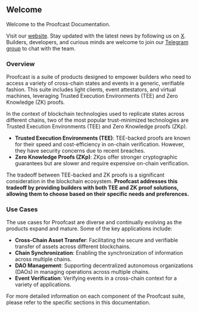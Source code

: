 ## Welcome

Welcome to the Proofcast Documentation.

Visit our [website](https://www.proofcast.xyz). 
Stay updated with the latest news by following us on [X](https://www.x.com/proofcastlabs). 
Builders, developers, and curious minds are welcome to join our [Telegram group](https://t.me/proofcast_builder) to chat with the team.



### Overview

Proofcast is a suite of products designed to empower builders who need to access a variety of cross-chain states and events in a generic, verifiable fashion. This suite includes light clients, event attestators, and virtual machines, leveraging Trusted Execution Environments (TEE) and Zero Knowledge (ZK) proofs.

In the context of blockchain technologies used to replicate states across different chains, two of the most popular trust-minimized technologies are Trusted Execution Environments (TEE) and Zero Knowledge proofs (ZKp).

- **Trusted Execution Environments (TEE)**: TEE-backed proofs are known for their speed and cost-efficiency in on-chain verification. However, they have security concerns due to recent breaches.
- **Zero Knowledge Proofs (ZKp)**: ZKps offer stronger cryptographic guarantees but are slower and require expensive on-chain verification.

The tradeoff between TEE-backed and ZK proofs is a significant consideration in the blockchain ecosystem. 
**Proofcast addresses this tradeoff by providing builders with both TEE and ZK proof solutions, allowing them to choose based on their specific needs and preferences.**

### Use Cases

The use cases for Proofcast are diverse and continually evolving as the products expand and mature. Some of the key applications include:

- **Cross-Chain Asset Transfer**: Facilitating the secure and verifiable transfer of assets across different blockchains.
- **Chain Synchronization**: Enabling the synchronization of information across multiple chains.
- **DAO Management**: Supporting decentralized autonomous organizations (DAOs) in managing operations across multiple chains.
- **Event Verification**: Verifying events in a cross-chain context for a variety of applications.



For more detailed information on each component of the Proofcast suite, please refer to the specific sections in this documentation.
